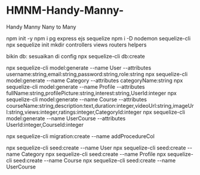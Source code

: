 # HMNM-Handy-Manny-
Handy Manny Nany to Many

npm init -y
npm i pg express ejs sequelize
npm i -D nodemon sequelize-cli
npx sequelize init
mkdir controllers views routers helpers

bikin db: sesuaikan di config
npx sequelize-cli db:create

npx sequelize-cli model:generate --name User --attributes username:string,email:string,password:string,role:string
npx sequelize-cli model:generate --name Category --attributes categoryName:string
npx sequelize-cli model:generate --name Profile --attributes fullName:string,profilePicture:string,interest:string,UserId:integer
npx sequelize-cli model:generate --name Course --attributes courseName:string,description:text,duration:integer,videoUrl:string,imageUrl:string,views:integer,ratings:integer,CategoryId:integer
npx sequelize-cli model:generate --name UserCourse --attributes UserId:integer,CourseId:integer

npx sequelize-cli migration:create --name addProcedureCol

npx sequelize-cli seed:create --name User
npx sequelize-cli seed:create --name Category
npx sequelize-cli seed:create --name Profile
npx sequelize-cli seed:create --name Course
npx sequelize-cli seed:create --name UserCourse